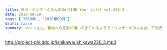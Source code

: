 ```yaml
---
title: 石川・ホンマ・ぶるんのBe-SIDE Your Life! vol.230-3
date: 2010-09-29
tags: ['2010年', '2010年09月']
draft: false
summary: ホンマさん、新曲への意欲が湧いてきているようで！リスナーのみんなは、下北沢とかって行ったことある？行きたいけど行くチャンスがないアナタ～～～そんな機会をビーサイで作れたらっ！！NAMAE
---
```


http://project-phi.ddo.jp/ishikawa/ishikawa230_3.mp3

